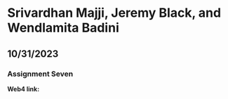 # Srivardhan Majji, Jeremy Black, and Wendlamita Badini

## 10/31/2023

### Assignment Seven

**Web4 link:**
